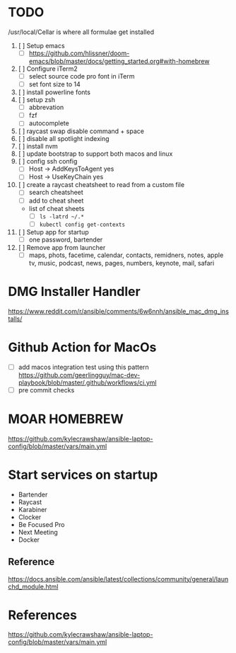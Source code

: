 # TODO

/usr/local/Cellar is where all formulae get installed

1. [ ] Setup emacs
    * [ ] https://github.com/hlissner/doom-emacs/blob/master/docs/getting_started.org#with-homebrew
2. [ ] Configure iTerm2
    * [ ] select source code pro font in iTerm
    * [ ] set font size to 14
3. [ ] install powerline fonts
4. [ ] setup zsh
    * [ ] abbrevation
    * [ ] fzf
    * [ ] autocomplete
5. [ ] raycast swap disable command + space
6. [ ] disable all spotlight indexing
7. [ ] install nvm
8. [ ] update bootstrap to support both macos and linux
9. [ ] config ssh config
    * [ ] Host -> AddKeysToAgent yes
    * [ ] Host -> UseKeyChain yes
10. [ ] create a raycast cheatsheet to read from a custom file
    * [ ] search cheatsheet
    * [ ] add to cheat sheet
    * list of cheat sheets
        * [ ] `ls -latrd ~/.*`
        * [ ] `kubectl config get-contexts`
11. [ ] Setup app for startup
    * [ ] one password, bartender
12. [ ] Remove app from launcher
    * [ ] maps, phots, facetime, calendar, contacts, remidners, notes, apple tv, music, podcast, news, pages, numbers, keynote, mail, safari

# DMG Installer Handler

https://www.reddit.com/r/ansible/comments/6w6nnh/ansible_mac_dmg_installs/

# Github Action for MacOs

* [ ] add macos integration test using this pattern https://github.com/geerlingguy/mac-dev-playbook/blob/master/.github/workflows/ci.yml
* [ ] pre commit checks

# MOAR HOMEBREW

https://github.com/kylecrawshaw/ansible-laptop-config/blob/master/vars/main.yml

# Start services on startup

* Bartender
* Raycast
* Karabiner
* Clocker
* Be Focused Pro
* Next Meeting
* Docker

## Reference
https://docs.ansible.com/ansible/latest/collections/community/general/launchd_module.html

# References

https://github.com/kylecrawshaw/ansible-laptop-config/blob/master/vars/main.yml
